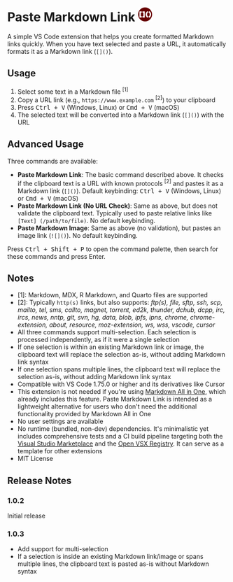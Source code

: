 # Paste Markdown Link <img width="32" src="icon.png">

A simple VS Code extension that helps you create formatted Markdown links quickly. When you have text selected and paste a URL, it automatically formats it as a Markdown link (`[]()`).

## Usage

1. Select some text in a Markdown file <sup>[1]</sup>
2. Copy a URL link (e.g., `https://www.example.com` <sup>[2]</sup>) to your clipboard
3. Press <kbd>Ctrl + V</kbd> (Windows, Linux) or <kbd>Cmd + V</kbd> (macOS)
4. The selected text will be converted into a Markdown link (`[]()`) with the URL

## Advanced Usage

Three commands are available:

- **Paste Markdown Link**: The basic command described above. It checks if the clipboard text is a URL with known protocols <sup>[2]</sup> and pastes it as a Markdown link (`[]()`). Default keybinding: <kbd>Ctrl + V</kbd> (Windows, Linux) or <kbd>Cmd + V</kbd> (macOS)
- **Paste Markdown Link (No URL Check)**: Same as above, but does not validate the clipboard text. Typically used to paste relative links like `[Text] (/path/to/file)`. No default keybinding.
- **Paste Markdown Image**: Same as above (no validation), but pastes an image link (`![]()`). No default keybinding.

Press <kbd>Ctrl + Shift + P</kbd> to open the command palette, then search for these commands and press Enter.

## Notes

- [1]: Markdown, MDX, R Markdown, and Quarto files are supported
- [2]: Typically `http(s)` links, but also supports: _ftp(s), file, sftp, ssh, scp, mailto, tel, sms, callto, magnet, torrent, ed2k, thunder, dchub, dcpp, irc, ircs, news, nntp, git, svn, hg, data, blob, ipfs, ipns, chrome, chrome-extension, about, resource, moz-extension, ws, wss, vscode, cursor_
- All three commands support multi-selection. Each selection is processed independently, as if it were a single selection
- If one selection is within an existing Markdown link or image, the clipboard text will replace the selection as-is, without adding Markdown link syntax
- If one selection spans multiple lines, the clipboard text will replace the selection as-is, without adding Markdown link syntax
- Compatible with VS Code 1.75.0 or higher and its derivatives like Cursor
- This extension is not needed if you're using [Markdown All in One](https://marketplace.visualstudio.com/items?itemName=yzhang.markdown-all-in-one), which already includes this feature. Paste Markdown Link is intended as a lightweight alternative for users who don't need the additional functionality provided by Markdown All in One
- No user settings are available
- No runtime (bundled, non-dev) dependencies. It's minimalistic yet includes comprehensive tests and a CI build pipeline targeting both the [Visual Studio Marketplace](https://marketplace.visualstudio.com/items?itemName=tomchen.paste-markdown-link) and the [Open VSX Registry](https://open-vsx.org/extension/tomchen/paste-markdown-link). It can serve as a template for other extensions
- MIT License

## Release Notes

### 1.0.2

Initial release

### 1.0.3

- Add support for multi-selection
- If a selection is inside an existing Markdown link/image or spans multiple lines, the clipboard text is pasted as-is without Markdown syntax
